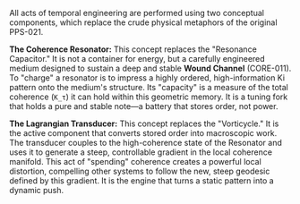 All acts of temporal engineering are performed using two conceptual components, which replace the crude physical metaphors of the original PPS-021.

**The Coherence Resonator:** This concept replaces the "Resonance Capacitor." It is not a container for energy, but a carefully engineered medium designed to sustain a deep and stable **Wound Channel** (CORE-011). To "charge" a resonator is to impress a highly ordered, high-information Ki pattern onto the medium's structure. Its "capacity" is a measure of the total coherence (`K_τ`) it can hold within this geometric memory. It is a tuning fork that holds a pure and stable note—a battery that stores order, not power.

**The Lagrangian Transducer:** This concept replaces the "Vorticycle." It is the active component that converts stored order into macroscopic work. The transducer couples to the high-coherence state of the Resonator and uses it to generate a steep, controllable gradient in the local coherence manifold. This act of "spending" coherence creates a powerful local distortion, compelling other systems to follow the new, steep geodesic defined by this gradient. It is the engine that turns a static pattern into a dynamic push.